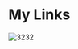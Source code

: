 # My Links

![3232](https://user-images.githubusercontent.com/108009360/178127832-fdde13de-a5b2-41a9-b840-2f0ef3a9cc38.PNG)


